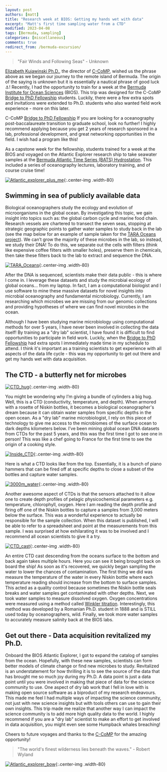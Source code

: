 ```yaml
---
layout: post
authors: [matt]
title: "Research week at BIOS: Getting my hands wet with data"
excerpt: "Matt's first time sampling water from a CTD"
modified: 2023-04-08
tags: [Bermuda, sampling]
categories: [miscellaneous]
comments: true
redirect_from: /bermuda-excursion/
---
```



<blockquote markdown="1">
"Fair Winds and Following Seas" - Unknown
</blockquote>

[Elizabeth Kujawinski Ph.D.](https://www2.whoi.edu/site/molecular-environmental-science/?_gl=1%2A1sh2hju%2A_ga%2AMTEwMDIxMDY0Ny4xNjc1MTQyMTA3%2A_ga_HLKFZX9JZK%2AMTY4MTI1MDIxNy4xNC4xLjE2ODEyNTAyMTkuMC4wLjA.), the director of [C-CoMP](https://ccomp-stc.org/), wished us the phrase above as we began our journey to the remote island of Bermuda. The origin of the saying is unknown but it is essentially a nautical phrase of good luck ⚓️! Recently, I had the opportunity to train for a week at the [Bermuda Institute for Ocean Sciences](https://bios.edu/) (BIOS). This trip was designed for the C-CoMP [Bridge to PhD Fellowship](https://ccomp-stc.org/education-diversity/b2p/) students. Luckily, there were a few extra spots and invitations were extended to Ph.D. students who also wanted field work experience - more on this later.  

<div class="extra-info" markdown="1">

<span class="extra-info-header">C-CoMP [Bridge to PhD Fellowship](https://ccomp-stc.org/education-diversity/b2p/)</span>
If you are looking for a oceanography post-baccalaureate transition to graduate school, look no further! I highly recommend applying because you get 2 years of research sponsored in a lab, professional development, and great networking opportunities in the field. I wish had a program like this!

</div>

As a capstone week for the fellowship, students trained for a week at the BIOS and voyaged on the Atlantic Explorer research ship to take seawater samples at the [Bermuda Atlantic Time Series (BATS) Hydrostation](https://bats.bios.edu/hydrostation-s-data/). This included a series of oceanography lectures, laboratory training, and of course cruise time!

[![Atlantic_explorer_plus_me](/images/miscellaneous/bermuda-excursion/IMG_4231.jpeg)](/images/miscellaneous/bermuda-excursion/IMG_4231.jpeg){:.center-img .width-80}


## Swimming in sea of publicly available data

Biological oceanographers study the ecology and evolution of microorganisms in the global ocean. By investigating this topic, we gain insight into topics such as: the global carbon cycle and marine food chain. Research vessels are chartered to transect the seven seas, stopping at strategic geographic points to gather water samples to study back in the lab (see the map below for an example of sample taken for the [TARA Oceans project](https://doi.org/10.1126/science.1261359)). We can’t grow the majority of these microbes in the lab, so instead, we study their DNA! To do this, we separate out the cells with filters (think like expensive coffee filters with smaller holes), preserve them in chemicals, then take these filters back to the lab to extract and sequence the DNA.

[![TARA_Oceans](/images/miscellaneous/bermuda-excursion/Tara_Oceans.jpeg)](/images/miscellaneous/bermuda-excursion/Tara_Oceans.jpeg){:.center-img .width-80}


After the DNA is sequenced, scientists make their data public - this is where I come in. I leverage these datasets and study the microbial ecology of global oceans… from my laptop. In fact, I am a computational biologist and I use software to mine these massive datasets for novel insights into microbial oceanography and fundamental microbiology. Currently, I am researching which microbes we are missing from our genomic collections and providing hypotheses of where we can find novel microbes in the ocean.

Although I have been studying marine microbiology using computational methods for over 5 years, I have never been involved in collecting the data itself! By training as a "dry lab" scientist, I have found it is difficult to find opportunities to participate in field work. Luckily, when the [Bridge to PhD Fellowship](https://ccomp-stc.org/education-diversity/b2p/) had extra spots I immediately made time in my schedule to attend. I think it's important as a training scientists to get experience with all aspects of the data life cycle - this was my opportunity to get out there and get my hands wet with data acquisition.

## The CTD - a butterfly net for microbes

[![CTD_hug](/images/miscellaneous/bermuda-excursion/IMG_4166.jpeg)](/images/miscellaneous/bermuda-excursion/IMG_4166.jpeg){:.center-img .width-80}

You might be wondering why I’m giving a bundle of cylinders a big hug. Well, this is a CTD (conductivity, temperature, and depth). When armored with a rosette of Niskin bottles, it becomes a biological oceanographer's dream because it can obtain water samples from specific depths in the open ocean. As a "dry lab" marine microbiologist, I rely on this piece of technology to give me access to the microbiomes of the surface ocean to dark depths kilometers below. I’ve been mining global ocean DNA datasets from CTDs for the past 5 years, and this was the first time I got to see one in person! This was like a chef going to France for the first time to see the origin of a cooking style.

[![Inside_CTD](/images/miscellaneous/bermuda-excursion/IMG_4188.jpeg)](/images/miscellaneous/bermuda-excursion/IMG_4188.jpeg){:.center-img .width-80}

Here is what a CTD looks like from the top. Essentially, it is a bunch of piano hammers that can be fired off at specific depths to close a subset of the bottles and capture water samples.

[![3000m_water](/images/miscellaneous/bermuda-excursion/IMG_4222.jpeg)](/images/miscellaneous/bermuda-excursion/IMG_4222.jpeg){:.center-img .width-80}

Another awesome aspect of CTDs is that the sensors attached to it allow one to create depth profiles of pelagic physicochemical parameters e.g. temperature, chlorophyll, oxygen. Here I am reading the depth profile and firing off one of the Niskin bottles to capture a samples from 3,000 meters below the surface. This was a wonderful experience to actually be responsible for the sample collection. When this dataset is published, I will be able to refer to a spreadsheet and point at the measurements from this sample. I was surprised at how exhilarating it was to be involved and I recommend all ocean scientists to give it a try. 

[![CTD_cast](/images/miscellaneous/bermuda-excursion/IMG_4196.jpeg)](/images/miscellaneous/bermuda-excursion/IMG_4196.jpeg){:.center-img .width-80}

An entire CTD cast descending from the oceans surface to the bottom and back again takes multiple hours. Here you can see it being brought back on board the ship! As soon as it's recovered, we quickly began sampling the water to lower the chances of contamination. The first thing we did was measure the temperature of the water in every Niskin bottle where each temperature reading should increase from the bottom to surface samples. This acted as a quality control because sometimes the Niskin bottle seals breaks and water samples get contaminated with other depths. Next, we took water samples to measure dissolved oxygen. Oxygen concentrations were measured using a method called [Winkler titration](https://en.wikipedia.org/wiki/Winkler_titration). Interestingly, this method was developed by a Romanian Ph.D. student in 1888 and is STILL used today by oceanographers, wild. Finally, we took more water samples to accurately measure salinity back at the BIOS labs. 

## Get out there - Data acquisition revitalized my Ph.D. 

Onboard the BIOS Atlantic Explorer, I got to expand the catalog of samples from the ocean. Hopefully, with these new samples, scientists can form better models of climate change or find new microbes to study. Revitalized is an understatement for how thrilling it is to see the source of the data that has brought me so much joy during my Ph.D. A data point is just a data point until you were involved in making that piece of data for the science community to use. One aspect of dry lab work that I fell in love with is making open source software as a biproduct of my research endeavours. This made me feel I had multiple ways of impacting the science community, not just with new science insights but with tools others can use to gain their own insights. This trip made me realize that another way I can impact the science community is to add more high quality data to the world. I highly recommend if you are a "dry lab" scientist to make an effort to get involved in data acquisition, you might even see some Humpback whales breaching! 

Cheers to future voyages and thanks to the [C-CoMP](https://ccomp-stc.org/) for the amazing opportunity!

<blockquote markdown="1">
"The world's finest wilderness lies beneath the waves." - Robert Wyland
</blockquote>

[![Atlantic_explorer_bow](/images/miscellaneous/bermuda-excursion/IMG_4185.jpeg)](/images/miscellaneous/bermuda-excursion/IMG_4185.jpeg){:.center-img .width-80}